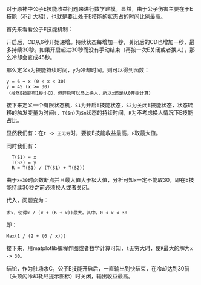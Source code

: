 对于原神中公子E技能收益问题来进行数学建模。显然，由于公子伤害主要在于E技能（不计大招），也就是要让处于E技能的状态占的时间比例最高。

首先来看看公子E技能机制：

开启后，CD从6秒开始递增。持续状态每增加一秒，关闭后的CD也增加一秒，最多持续30秒。如果开启超过30秒而没有手动结束（再按一次E关闭或者换人），那么冷却会变成45秒。
    
那么定义`x`为技能持续时间，`y`为冷却时间。则可以得到函数：

    y = 6 + x (0 < x < 30)
    y = 45 (x >= 30)
    （虽然E技能有1秒小CD，但开启可以马上换人，所以x还是从0开始计算）

接下来定义一个有限状态机，`S1`为开启E技能状态，`S2`为关闭E技能状态，状态转移的触发变量为时间`t`，`T(Sn)`为`Sn`状态的持续时间，`R`为不考虑换人情况下E技能占比。

显然我们有：在`t -> 正无穷`时，要使E技能收益最高，`R`取最大值。

同时我们有：
      
      T(S1) = x
      T(S2) = y
      R = T(S1) / (T(S1) + T(S2))

由于`x=30`时函数断点并且最大值大于极大值，分析可知`x`一定不能取30，即在E技能持续30秒之前必须换人或者关闭。

代入，问题变为：

    求x，使得x / (x + (6 + x))最大。其中，0 < x < 30

即：

    Max(1 / (2 + (6 / x)))
接下来，用matplotlib编程作图或者数学计算可知，`t`无穷大时，使`R`最大的解为`x -> 30`。

结论，作为驻场水C，公子E技能开启后，一直输出到快结束，在冷却达到30前（头顶闪冷却耗尽提示图标）时关闭，输出收益最高。